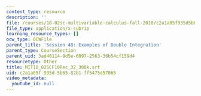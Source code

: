 ```yaml
---
content_type: resource
description: ''
file: /courses/18-02sc-multivariable-calculus-fall-2010/c2a1a05f935d5b6582b1ff5475d57065_MIT18_02SCF10Rec_32_300k.vtt
file_type: application/x-subrip
learning_resource_types: []
ocw_type: OCWFile
parent_title: 'Session 48: Examples of Double Integration'
parent_type: CourseSection
parent_uid: 3ad46114-9d5e-6097-2563-36b54cf159d4
resourcetype: Other
title: MIT18_02SCF10Rec_32_300k.srt
uid: c2a1a05f-935d-5b65-82b1-ff5475d57065
video_metadata:
  youtube_id: null
---
```

